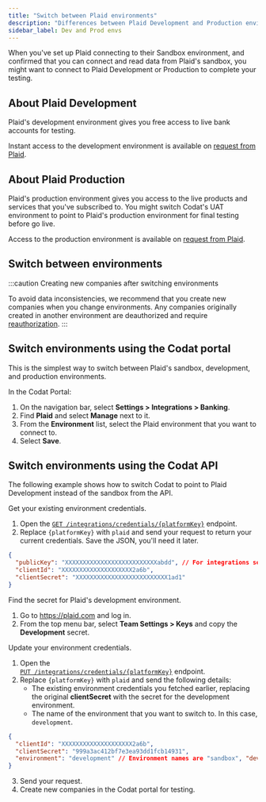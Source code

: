 ```yaml
---
title: "Switch between Plaid environments"
description: "Differences between Plaid Development and Production environments. Learn how to switch between these environments in the Codat Portal or the API."
sidebar_label: Dev and Prod envs
---
```


When you've set up Plaid connecting to their Sandbox environment, and confirmed that you can connect and read data from Plaid's sandbox, you might want to connect to Plaid Development or Production to complete your testing.

## About Plaid Development

Plaid's development environment gives you free access to live bank accounts for testing.

Instant access to the development environment is available on [request from Plaid](https://dashboard.plaid.com/overview).

## About Plaid Production

Plaid's production environment gives you access to the live products and services that you've subscribed to. You might switch Codat's UAT environment to point to Plaid's production environment for final testing before go live.

Access to the production environment is available on [request from Plaid](https://dashboard.plaid.com/overview).

## Switch between environments

:::caution Creating new companies after switching environments

To avoid data inconsistencies, we recommend that you create new companies when you change environments. Any companies originally created in another environment are deauthorized and require [reauthorization](/integrations/banking/plaid/reauthorise-url-links).
:::

## Switch environments using the Codat portal

This is the simplest way to switch between Plaid's sandbox, development, and production environments.

In the Codat Portal:

1. On the navigation bar, select **Settings > Integrations > Banking**.
2. Find **Plaid** and select **Manage** next to it.
3. From the **Environment** list, select the Plaid environment that you want to connect to.
4. Select **Save**.

## Switch environments using the Codat API

The following example shows how to switch Codat to point to Plaid Development instead of the sandbox from the API.

Get your existing environment credentials.

1. Open the <a href="https://api.codat.io/swagger/ui/index.html#/Integrations/Integrations_GetCredentials" target="_blank">`GET /integrations/credentials/{platformKey}`</a> endpoint.
2. Replace `{platformKey}` with `plaid` and send your request to return your current credentials. Save the JSON, you'll need it later.

```json
{
  "publicKey": "XXXXXXXXXXXXXXXXXXXXXXXXXXabdd", // For integrations set up before Aug 20, 2020
  "clientId": "XXXXXXXXXXXXXXXXXXXX2a6b",
  "clientSecret": "XXXXXXXXXXXXXXXXXXXXXXXXXX1ad1"
}
```

Find the secret for Plaid's development environment.

1. Go to <a href="https://plaid.com" target="_blank">https://plaid.com</a> and log in.
2. From the top menu bar, select **Team Settings > Keys** and copy the **Development** secret.

Update your environment credentials.

1. Open the <a href="https://api.codat.io/swagger/ui/index#!/Integrations/Integrations_PutCredentials" target="_blank">  
   `PUT /integrations/credentials/{platformKey}`</a> endpoint.
2. Replace `{platformKey}` with `plaid` and send the following details:
   - The existing environment credentials you fetched earlier, replacing the original **clientSecret** with the secret for the development environment.
   - The name of the environment that you want to switch to. In this case, `development`.

```json
{
  "clientId": "XXXXXXXXXXXXXXXXXXXX2a6b",
  "clientSecret": "999a3ac412bf7e3ea93dd1fcb14931",
  "environment": "development" // Environment names are "sandbox", "development" and "production"
}
```

3. Send your request.
4. Create new companies in the Codat portal for testing.
